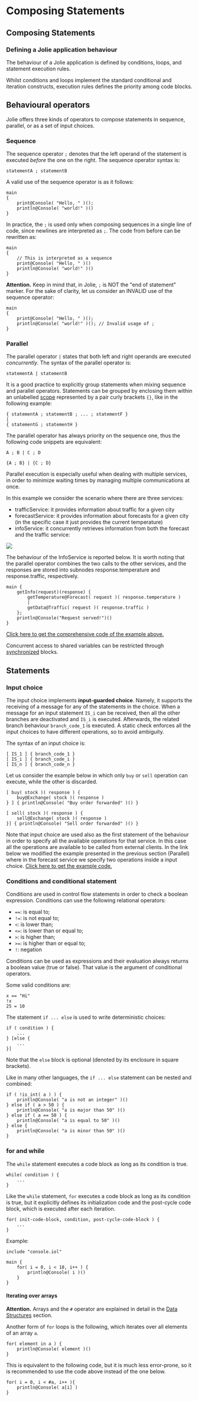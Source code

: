 # Composing Statements

## Composing Statements

### Defining a Jolie application behaviour

The behaviour of a Jolie application is defined by conditions, loops, and statement execution rules.

Whilst conditions and loops implement the standard conditional and iteration constructs, execution rules defines the priority among code blocks.

## Behavioural operators

Jolie offers three kinds of operators to compose statements in sequence, parallel, or as a set of input choices.

### Sequence

The sequence operator `;` denotes that the left operand of the statement is executed _before_ the one on the right. The sequence operator syntax is:

```jolie
statementA ; statementB
```

A valid use of the sequence operator is as it follows:

```jolie
main
{
    print@Console( "Hello, " )();
    println@Console( "world!" )()
}
```

In practice, the `;` is used only when composing sequences in a single line of code, since newlines are interpreted as `;`. The code from before can be rewritten as:

```jolie
main
{
    // This is interpreted as a sequence
    print@Console( "Hello, " )()
    println@Console( "world!" )()
}
```

**Attention.** Keep in mind that, in Jolie, `;` is NOT the "end of statement" marker. For the sake of clarity, let us consider an INVALID use of the sequence operator:

```jolie
main
{
    print@Console( "Hello, " )();
    println@Console( "world!" )(); // Invalid usage of ;
}
```

### Parallel

The parallel operator `|` states that both left and right operands are executed _concurrently_. The syntax of the parallel operator is:

```jolie
statementA | statementB
```

It is a good practice to explicitly group statements when mixing sequence and parallel operators. Statements can be grouped by enclosing them within an unlabelled [scope](https://jolielang.gitbook.io/docs/fault-handling/basics) represented by a pair curly brackets `{}`, like in the following example:

```jolie
{ statementA ; statementB ; ... ; statementF }
|
{ statementG ; statementH }
```

The parallel operator has always priority on the sequence one, thus the following code snippets are equivalent:

```jolie
A ; B | C ; D
```

```jolie
{A ; B} | {C ; D}
```

Parallel execution is especially useful when dealing with multiple services, in order to minimize waiting times by managing multiple communications at once.

In this example we consider the scenario where there are three services:

* trafficService: it provides information about traffic for a given city
* forecastService: it provides information about forecasts for a given city \(in the specific case it just provides the current temperature\)
* infoService: it concurrently retrieves information from both the forecast and the  traffic service:

![](../../assets/image/arch_parallel_example.png)

The behaviour of the InfoService is reported below. It is worth noting that the parallel operator combines the two calls to the other services, and the responses are stored into subnodes response.temperature and response.traffic, respectively.

```jolie
main {
    getInfo(request)(response) {
        getTemperature@Forecast( request )( response.temperature )
        |
        getData@Traffic( request )( response.traffic )
    };
    println@Console("Request served!")()
}
```

[Click here to get the comprehensive code of the example above.](https://github.com/jolie/examples/tree/master/02_basics/3_parallel)

Concurrent access to shared variables can be restricted through [synchronized](https://jolielang.gitbook.io/docs/basics/processes) blocks.

## Statements

### Input choice

The input choice implements **input-guarded choice**. Namely, it supports the receiving of a message for any of the statements in the choice. When a message for an input statement `IS_i` can be received, then all the other branches are deactivated and `IS_i` is executed. Afterwards, the related branch behaviour `branch_code_1` is executed. A static check enforces all the input choices to have different operations, so to avoid ambiguity.

The syntax of an input choice is:

```jolie
[ IS_1 ] { branch_code_1 }
[ IS_i ] { branch_code_i }
[ IS_n ] { branch_code_n }
```

Let us consider the example below in which only `buy` or `sell` operation can execute, while the other is discarded.

```jolie
[ buy( stock )( response ) {
    buy@Exchange( stock )( response )
} ] { println@Console( "Buy order forwarded" )() }

[ sell( stock )( response ) {
    sell@Exchange( stock )( response )
}] { println@Console( "Sell order forwarded" )() }
```

Note that input choice are used also as the first statement of the behaviour in order to specify all the available operations for that service. In this case all the operations are available to be called from external clients. In the link below we modified the example presented in the previous section \(Parallel\) where in the forecast service we specify two operations inside a input choice. [Click here to get the example code.](https://github.com/jolie/examples/tree/master/02_basics/2_input_choice)

### Conditions and conditional statement

Conditions are used in control flow statements in order to check a boolean expression. Conditions can use the following relational operators:

* `==`: is equal to;
* `!=`: is not equal to;
* `<`: is lower than;
* `<=`: is lower than or equal to;
* `>`: is higher than;
* `>=`: is higher than or equal to;
* `!`: negation

Conditions can be used as expressions and their evaluation always returns a boolean value \(true or false\). That value is the argument of conditional operators.

Some valid conditions are:

```jolie
x == "Hi"
!x
25 = 10
```

The statement `if ... else` is used to write deterministic choices:

```jolie
if ( condition ) {
    ...
} [else {
    ...
}]
```

Note that the `else` block is optional \(denoted by its enclosure in square brackets\).

Like in many other languages, the `if ... else` statement can be nested and combined:

```jolie
if ( !is_int( a ) ) {
    println@Console( "a is not an integer" )()
} else if ( a > 50 ) {
    println@Console( "a is major than 50" )()
} else if ( a == 50 ) {
    println@Console( "a is equal to 50" )()
} else {
    println@Console( "a is minor than 50" )()
}
```

### for and while

The `while` statement executes a code block as long as its condition is true.

```jolie
while( condition ) {
    ...
}
```

Like the `while` statement, `for` executes a code block as long as its condition is true, but it explicitly defines its initialization code and the post-cycle code block, which is executed after each iteration.

```jolie
for( init-code-block, condition, post-cycle-code-block ) {
    ...
}
```

Example:

```jolie
include "console.iol"

main {
    for( i = 0, i < 10, i++ ) {
        println@Console( i )()
    }
}
```

#### Iterating over arrays

**Attention.** Arrays and the `#` operator are explained in detail in the [Data Structures](https://jolielang.gitbook.io/docs/basics/data_structures) section.

Another form of `for` loops is the following, which iterates over all elements of an array `a`.

```jolie
for( element in a ) {
    println@Console( element )()
}
```

This is equivalent to the following code, but it is much less error-prone, so it is recommended to use the code above instead of the one below.

```jolie
for( i = 0, i < #a, i++ ){
    println@Console( a[i] )
}
```
